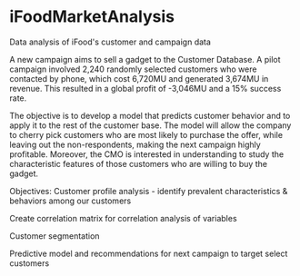 # iFoodMarketAnalysis
Data analysis of iFood's customer and campaign data

A new campaign aims to sell a gadget to the Customer Database. A pilot campaign involved 2,240 randomly selected customers who were contacted by phone, which cost 6,720MU and generated 3,674MU in revenue. This resulted in a global profit of -3,046MU and a 15% success rate. 

The objective is to develop a model that predicts customer behavior and to apply it to the rest of the customer base. The model will allow the company to cherry pick customers who are most likely to purchase the offer, while leaving out the non-respondents, making the next campaign highly profitable. Moreover, the CMO is interested in understanding to study the characteristic features of those customers who are willing to buy the gadget.

Objectives:
Customer profile analysis - identify prevalent characteristics & behaviors among our customers

Create correlation matrix for correlation analysis of variables

Customer segmentation

Predictive model and recommendations for next campaign to target select customers
